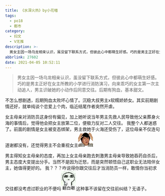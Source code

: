 ```yaml
---
title: 《水深火热》by小花喵
tags:
  - po18
  - 都市
category:
  - 扫文
  - Ⅴ无推
description: >-
  男女主因一场乌龙相亲认识，虽没留下联系方式，但彼此心中都萌生好感。巧的是男主正好在女主所教的小学进行消防演习，向来乖巧的女主第一次主动追人，男主识破她的小动作后同意交往。后期有狗血，基本甜文。
abbrlink: 27602
date: 2021-04-05 10:52:11
---
```

<meta name="referrer" content="no-referrer" />

> 男女主因一场乌龙相亲认识，虽没留下联系方式，但彼此心中都萌生好感。巧的是男主正好在女主所教的小学进行消防演习，向来乖巧的女主第一次主动追人，男主识破她的小动作后同意交往。后期有狗血，基本甜文。

不怎么想剧透，后期狗血太败坏心情了。沉稳大叔男主x软糯娇娇女。其实前期剧情还好，就单纯谈个恋爱上个肉，临近结尾作者突然开虐。

女主母亲对消防员这身份有偏见，加上她听说当年男主先救人民导致他父亲葬身火海的事情后，觉得他会把女主放第二位，便极力反对二人交往。
我整个人都迷惑了。前面的剧情是女主被变态绑架，男主救她于火海还受伤了，这位母亲不仅连句道谢都没有，还觉得男主不会重视女主<img src="/bq/wtf.png" id="bq">

男主得知女主母亲的态度，再加上女主母亲跑去刺激男主母亲导致她吞药自杀后，男主态度大变提出分手。当然不是因为迁怒，而是突然顿悟自己这职业无法陪伴女主，她值得更好的。
我？？？咋说得你跟交往后才当消防员一样，敢情你当初求交往都没考虑过职业的不便吗<img src="/bq/IMG_3957.JPG" id="bq">这种事不该留在交往前纠结？无语子。